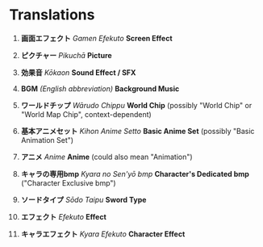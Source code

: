 # Translations

1. **画面エフェクト**
   *Gamen Efekuto*
   **Screen Effect**

2. **ピクチャー**
   *Pikuchā*
   **Picture**

3. **効果音**
   *Kōkaon*
   **Sound Effect / SFX**

4. **BGM**
   *(English abbreviation)*
   **Background Music**

5. **ワールドチップ**
   *Wārudo Chippu*
   **World Chip** (possibly "World Chip" or "World Map Chip", context-dependent)

1. **基本アニメセット**
   *Kihon Anime Setto*
   **Basic Anime Set** (possibly "Basic Animation Set")

2. **アニメ**
   *Anime*
   **Anime** (could also mean "Animation")

3. **キャラの専用bmp**
   *Kyara no Sen'yō bmp*
   **Character's Dedicated bmp** ("Character Exclusive bmp")

4. **ソードタイプ**
   *Sōdo Taipu*
   **Sword Type**

5. **エフェクト**
   *Efekuto*
   **Effect**

6. **キャラエフェクト**
   *Kyara Efekuto*
   **Character Effect**

